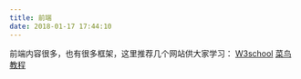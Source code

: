 ```yaml
---
title: 前端
date: 2018-01-17 17:44:10
---
```

前端内容很多，也有很多框架，这里推荐几个网站供大家学习：
[W3school](http://www.w3school.com.cn/)
[菜鸟教程](http://www.runoob.com/)